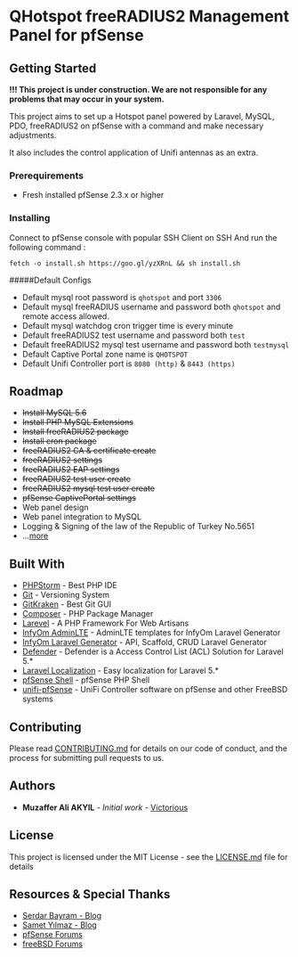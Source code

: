 # QHotspot freeRADIUS2 Management Panel for pfSense 

## Getting Started

**!!! This project is under construction. We are not responsible for any problems that may occur in your system.**

This project aims to set up a Hotspot panel powered by Laravel, MySQL, PDO, freeRADIUS2 on pfSense with a command and make necessary adjustments. 

It also includes the control application of Unifi antennas as an extra.

### Prerequirements

* Fresh installed pfSense 2.3.x or higher

### Installing

Connect to pfSense console with popular SSH Client on SSH 
And run the following command :

```
fetch -o install.sh https://goo.gl/yzXRnL && sh install.sh
```

#####Default Configs
* Default mysql root password is ``qhotspot`` and port ``3306``
* Default mysql freeRADIUS username and password both ``qhotspot`` and remote access allowed.
* Default mysql watchdog cron trigger time is every minute
* Default freeRADIUS2 test username and password both ``test``
* Default freeRADIUS2 mysql test username and password both ``testmysql``
* Default Captive Portal zone name is ``QHOTSPOT``
* Default Unifi Controller port is ``8080 (http)`` & ``8443 (https)`` 


## Roadmap
* ~~Install MySQL 5.6~~
* ~~Install PHP MySQL Extensions~~
* ~~Install freeRADIUS2 package~~
* ~~Install cron package~~
* ~~freeRADIUS2 CA & certificate create~~
* ~~freeRADIUS2 settings~~
* ~~freeRADIUS2 EAP settings~~
* ~~freeRADIUS2 test user create~~
* ~~freeRADIUS2 mysql test user create~~
* ~~pfSense CaptivePortal settings~~
* Web panel design
* Web panel integration to MySQL
* Logging & Signing of the law of the Republic of Turkey No.5651
* ...[more](https://bitbucket.org/qtechnics/qhotspot/issues?kind=enhancement&kind=proposal)

## Built With
* [PHPStorm](https://www.jetbrains.com/phpstorm/) - Best PHP IDE
* [Git](https://git-scm.com/) - Versioning System
* [GitKraken](https://www.gitkraken.com/) - Best Git GUI
* [Composer](https://getcomposer.org/) - PHP Package Manager
* [Larevel](https://laravel.com) - A PHP Framework For Web Artisans
* [InfyOm AdminLTE](https://github.com/InfyOmLabs/adminlte-templates) - AdminLTE templates for InfyOm Laravel Generator
* [InfyOm Laravel Generator](https://github.com/InfyOmLabs/laravel-generator) - API, Scaffold, CRUD Laravel Generator
* [Defender](https://github.com/artesaos/defender) - Defender is a Access Control List (ACL) Solution for Laravel 5.*
* [Laravel Localization](https://github.com/mcamara/laravel-localization) - Easy localization for Laravel 5.*
* [pfSense Shell](https://doc.pfsense.org/index.php/Using_the_PHP_pfSense_Shell) - pfSense PHP Shell
* [unifi-pfSense](https://github.com/gozoinks/unifi-pfsense) - UniFi Controller software on pfSense and other FreeBSD systems

## Contributing

Please read [CONTRIBUTING.md](CONTRIBUTING.md) for details on our code of conduct, and the process for submitting pull requests to us.

## Authors

* **Muzaffer Ali AKYIL** - *Initial work* - [Victorious](https://muzaffer.akyil.net)

## License

This project is licensed under the MIT License - see the [LICENSE.md](LICENSE.md) file for details

## Resources & Special Thanks

* [Serdar Bayram - Blog](https://www.serdarbayram.net/)
* [Samet Yılmaz - Blog](http://sametyilmaz.com.tr/)
* [pfSense Forums](https://forum.pfsense.org)
* [freeBSD Forums](https://forums.freebsd.org/)